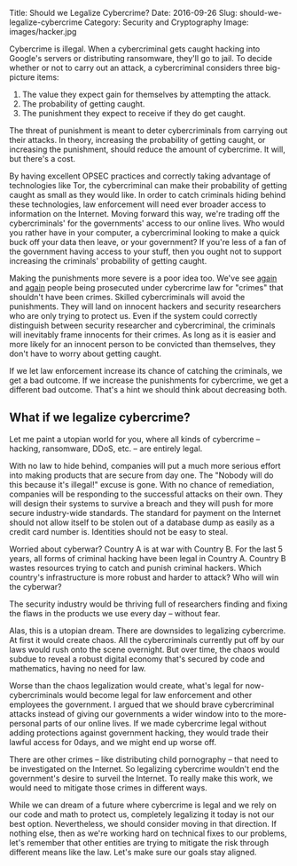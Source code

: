 Title: Should we Legalize Cybercrime?
Date: 2016-09-26
Slug: should-we-legalize-cybercrime
Category: Security and Cryptography
Image: images/hacker.jpg

Cybercrime is illegal. When a cybercriminal gets caught hacking into Google's
servers or distributing ransomware, they'll go to jail. To decide whether or not
to carry out an attack, a cybercriminal considers three big-picture items:

1. The value they expect gain for themselves by attempting the attack.
2. The probability of getting caught.
3. The punishment they expect to receive if they do get caught.

The threat of punishment is meant to deter cybercriminals from carrying out
their attacks. In theory, increasing the probability of getting caught, or
increasing the punishment, should reduce the amount of cybercrime. It will, but
there's a cost.

By having excellent OPSEC practices and correctly taking advantage of
technologies like Tor, the cybercriminal can make their probability of getting
caught as small as they would like. In order to catch criminals hiding behind
these technologies, law enforcement will need ever broader access to information
on the Internet. Moving forward this way, we're trading off the cybercriminals'
for the governments' access to our online lives. Who would you rather have in
your computer, a cybercriminal looking to make a quick buck off your data then
leave, or your government? If you're less of a fan of the government having
access to your stuff, then you ought not to support increasing the criminals'
probability of getting caught.

Making the punishments more severe is a poor idea too. We've see
[again](https://en.wikipedia.org/wiki/Aaron_Swartz) and
[again](https://scott.arciszewski.me/blog/2014/03/black-and-white-2600-article)
people being prosecuted under cybercrime law for "crimes" that shouldn't have
been crimes. Skilled cybercriminals will avoid the punishments. They will land
on innocent hackers and security researchers who are only trying to protect us.
Even if the system could correctly distinguish between security researcher and
cybercriminal, the criminals will inevitably frame innocents for their crimes.
As long as it is easier and more likely for an innocent person to be convicted
than themselves, they don't have to worry about getting caught.

If we let law enforcement increase its chance of catching the criminals, we get
a bad outcome. If we increase the punishments for cybercrime, we get a different
bad outcome. That's a hint we should think about decreasing both.

What if we legalize cybercrime?
---------------------------------

Let me paint a utopian world for you, where all kinds of cybercrime – hacking,
ransomware, DDoS, etc. – are entirely legal.

With no law to hide behind, companies will put a much more serious effort into
making products that are secure from day one. The "Nobody will do this because
it's illegal!" excuse is gone. With no chance of remediation, companies will be
responding to the successful attacks on their own. They will design their
systems to survive a breach and they will push for more secure industry-wide
standards. The standard for payment on the Internet should not allow itself to
be stolen out of a database dump as easily as a credit card number is.
Identities should not be easy to steal.

Worried about cyberwar? Country A is at war with Country B. For the last
5 years, all forms of criminal hacking have been legal in Country A. Country
B wastes resources trying to catch and punish criminal hackers. Which country's
infrastructure is more robust and harder to attack? Who will win the cyberwar?

The security industry would be thriving full of researchers finding and fixing
the flaws in the products we use every day – without fear.

Alas, this is a utopian dream. There are downsides to legalizing cybercrime. At
first it would create chaos. All the cybercriminals currently put off by our
laws would rush onto the scene overnight. But over time, the chaos would subdue
to reveal a robust digital economy that's secured by code and mathematics,
having no need for law.

Worse than the chaos legalization would create, what's legal for
now-cybercriminals would become legal for law enforcement and other employees
the government. I argued that we should brave cybercriminal attacks instead of
giving our governments a wider window into to the more-personal parts of our
online lives. If we made cybercrime legal without adding protections against
government hacking, they would trade their lawful access for 0days, and we might
end up worse off.

There are other crimes – like distributing child pornography – that need to be
investigated on the Internet. So legalizing cybercrime wouldn't end the
government's desire to surveil the Internet. To really make this work, we would
need to mitigate those crimes in different ways.

While we can dream of a future where cybercrime is legal and we rely on our code
and math to protect us, completely legalizing it today is not our best option.
Nevertheless, we should consider moving in that direction. If nothing else, then
as we're working hard on technical fixes to our problems, let's remember that
other entities are trying to mitigate the risk through different means like the
law. Let's make sure our goals stay aligned.
